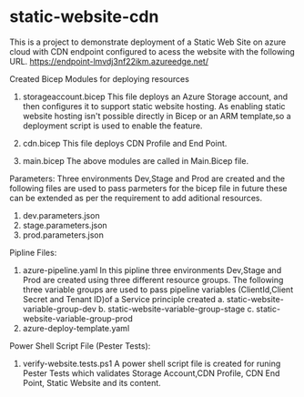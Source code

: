 # static-website-cdn

This is a project to demonstrate deployment of a Static Web Site on azure cloud with CDN endpoint configured to acess the website with the following URL.
https://endpoint-lmvdj3nf22ikm.azureedge.net/

Created Bicep Modules for deploying resources
1. storageaccount.bicep
    This file deploys an Azure Storage account, and then configures it to support static website hosting.
    As enabling static website hosting isn't possible directly in Bicep or an ARM template,so a deployment script is used to enable the feature.

2. cdn.bicep 
   This file deploys CDN Profile and End Point.
3. main.bicep
   The above modules are called in Main.Bicep file.

Parameters:
Three environments Dev,Stage and Prod are created and the following files are used to pass parmeters  for the bicep file in future these can be extended as per the requirement to add aditional resources.
 1. dev.parameters.json
 2. stage.parameters.json
 3. prod.parameters.json


 Pipline Files:
 1. azure-pipeline.yaml
    In this pipline three environments Dev,Stage and Prod are created using three different resource groups.
    The following three variable groups are used to pass pipeline variables (ClientId,Client Secret and Tenant ID)of a Service principle created 
     a. static-website-variable-group-dev
     b. static-website-variable-group-stage
     c. static-website-variable-group-prod 
 2. azure-deploy-template.yaml

 Power Shell Script File (Pester Tests):
 1. verify-website.tests.ps1 
    A power shell script file is created for runing Pester Tests which validates Storage Account,CDN Profile, CDN End Point, Static Website and its content.
